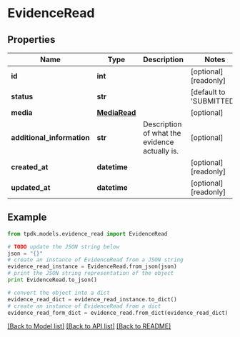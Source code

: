# EvidenceRead



## Properties
Name | Type | Description | Notes
------------ | ------------- | ------------- | -------------
**id** | **int** |  | [optional] [readonly] 
**status** | **str** |  | [default to 'SUBMITTED']
**media** | [**MediaRead**](MediaRead.md) |  | [optional] 
**additional_information** | **str** | Description of what the evidence actually is. | [optional] 
**created_at** | **datetime** |  | [optional] [readonly] 
**updated_at** | **datetime** |  | [optional] [readonly] 

## Example

```python
from tpdk.models.evidence_read import EvidenceRead

# TODO update the JSON string below
json = "{}"
# create an instance of EvidenceRead from a JSON string
evidence_read_instance = EvidenceRead.from_json(json)
# print the JSON string representation of the object
print EvidenceRead.to_json()

# convert the object into a dict
evidence_read_dict = evidence_read_instance.to_dict()
# create an instance of EvidenceRead from a dict
evidence_read_form_dict = evidence_read.from_dict(evidence_read_dict)
```
[[Back to Model list]](../README.md#documentation-for-models) [[Back to API list]](../README.md#documentation-for-api-endpoints) [[Back to README]](../README.md)


